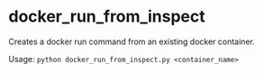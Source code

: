 # docker_run_from_inspect
Creates a docker run command from an existing docker container.

Usage: `python docker_run_from_inspect.py <container_name>`
